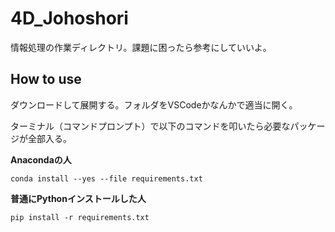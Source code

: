 # 4D_Johoshori

情報処理の作業ディレクトリ。課題に困ったら参考にしていいよ。

## How to use

ダウンロードして展開する。フォルダをVSCodeかなんかで適当に開く。

ターミナル（コマンドプロンプト）で以下のコマンドを叩いたら必要なパッケージが全部入る。

**Anacondaの人**

```
conda install --yes --file requirements.txt
```

**普通にPythonインストールした人**

```
pip install -r requirements.txt
```
